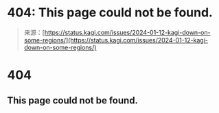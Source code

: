 <!--yml
category: 未分类
date: 2024-05-27 14:42:44
-->

# 404: This page could not be found.

> 来源：[https://status.kagi.com/issues/2024-01-12-kagi-down-on-some-regions/](https://status.kagi.com/issues/2024-01-12-kagi-down-on-some-regions/)

# 404

## This page could not be found.
